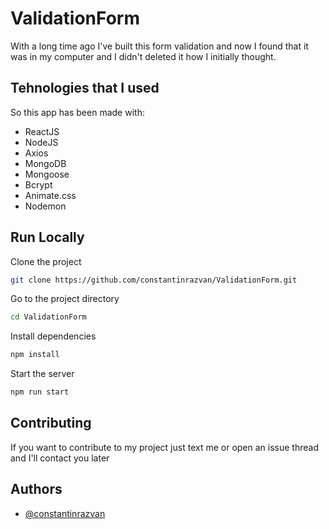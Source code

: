 # ValidationForm

With a long time ago I've built this form validation and now I found that it was in my computer and I didn't deleted it how I initially thought.

## Tehnologies that I used
So this app has been made with: 
- ReactJS
- NodeJS 
- Axios 
- MongoDB 
- Mongoose 
- Bcrypt
- Animate.css
- Nodemon


## Run Locally

Clone the project

```bash
git clone https://github.com/constantinrazvan/ValidationForm.git 
```

Go to the project directory

```bash
cd ValidationForm
```

Install dependencies

```bash
npm install
```

Start the server

```bash
npm run start
```


## Contributing

If you want to contribute to my project just text me or open an issue thread and I'll contact you later

## Authors

- [@constantinrazvan](https://www.github.com/constantinrazvan)

